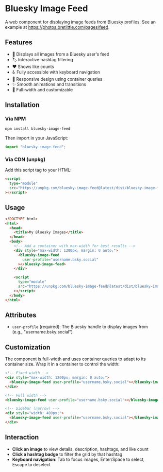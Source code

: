 # Bluesky Image Feed

A web component for displaying image feeds from Bluesky profiles. See an example at https://photos.bretlittle.com/pages/feed.

## Features

- 📸 Displays all images from a Bluesky user's feed
- 🏷️ Interactive hashtag filtering
- ❤️ Shows like counts
- ♿ Fully accessible with keyboard navigation
- 📱 Responsive design using container queries
- ✨ Smooth animations and transitions
- 🎨 Full-width and customizable

## Installation

### Via NPM

```bash
npm install bluesky-image-feed
```

Then import in your JavaScript:

```javascript
import "bluesky-image-feed";
```

### Via CDN (unpkg)

Add this script tag to your HTML:

```html
<script
  type="module"
  src="https://unpkg.com/bluesky-image-feed@latest/dist/bluesky-image-feed.js"
></script>
```

## Usage

```html
<!DOCTYPE html>
<html>
  <head>
    <title>My Bluesky Images</title>
  </head>
  <body>
    <!-- Add a container with max-width for best results -->
    <div style="max-width: 1200px; margin: 0 auto;">
      <bluesky-image-feed
        user-profile="username.bsky.social"
      ></bluesky-image-feed>
    </div>

    <script
      type="module"
      src="https://unpkg.com/bluesky-image-feed@latest/dist/bluesky-image-feed.js"
    ></script>
  </body>
</html>
```

## Attributes

- `user-profile` (required): The Bluesky handle to display images from (e.g., "username.bsky.social")

## Customization

The component is full-width and uses container queries to adapt to its container size. Wrap it in a container to control the width:

```html
<!-- Fixed width -->
<div style="max-width: 1200px; margin: 0 auto;">
  <bluesky-image-feed user-profile="username.bsky.social"></bluesky-image-feed>
</div>

<!-- Full width -->
<bluesky-image-feed user-profile="username.bsky.social"></bluesky-image-feed>

<!-- Sidebar (narrow) -->
<div style="width: 400px;">
  <bluesky-image-feed user-profile="username.bsky.social"></bluesky-image-feed>
</div>
```

## Interaction

- **Click an image** to view details, description, hashtags, and like count
- **Click a hashtag badge** to filter the grid by that hashtag
- **Keyboard navigation**: Tab to focus images, Enter/Space to select, Escape to deselect
